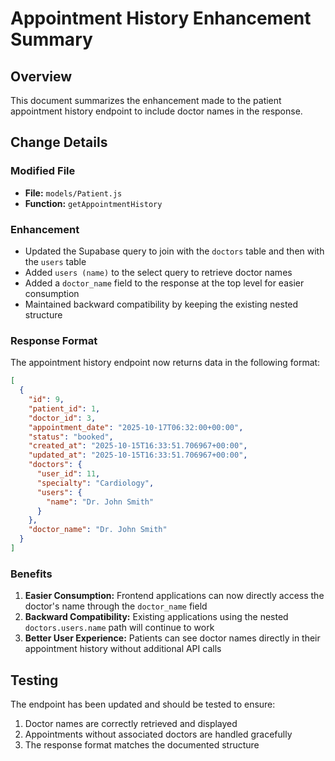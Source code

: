 # Appointment History Enhancement Summary

## Overview
This document summarizes the enhancement made to the patient appointment history endpoint to include doctor names in the response.

## Change Details

### Modified File
- **File:** `models/Patient.js`
- **Function:** `getAppointmentHistory`

### Enhancement
- Updated the Supabase query to join with the `doctors` table and then with the `users` table
- Added `users (name)` to the select query to retrieve doctor names
- Added a `doctor_name` field to the response at the top level for easier consumption
- Maintained backward compatibility by keeping the existing nested structure

### Response Format
The appointment history endpoint now returns data in the following format:
```json
[
  {
    "id": 9,
    "patient_id": 1,
    "doctor_id": 3,
    "appointment_date": "2025-10-17T06:32:00+00:00",
    "status": "booked",
    "created_at": "2025-10-15T16:33:51.706967+00:00",
    "updated_at": "2025-10-15T16:33:51.706967+00:00",
    "doctors": {
      "user_id": 11,
      "specialty": "Cardiology",
      "users": {
        "name": "Dr. John Smith"
      }
    },
    "doctor_name": "Dr. John Smith"
  }
]
```

### Benefits
1. **Easier Consumption:** Frontend applications can now directly access the doctor's name through the `doctor_name` field
2. **Backward Compatibility:** Existing applications using the nested `doctors.users.name` path will continue to work
3. **Better User Experience:** Patients can see doctor names directly in their appointment history without additional API calls

## Testing
The endpoint has been updated and should be tested to ensure:
1. Doctor names are correctly retrieved and displayed
2. Appointments without associated doctors are handled gracefully
3. The response format matches the documented structure